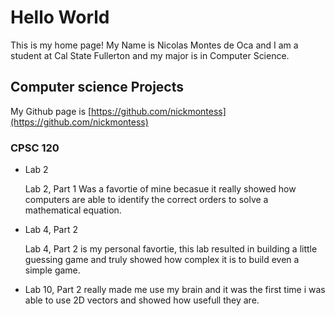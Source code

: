 # Hello World 

This is my home page! My Name is Nicolas Montes de Oca and I am a student at Cal State Fullerton and my major is in Computer Science.

## Computer science Projects 

My Github page is [https://github.com/nickmontess](https://github.com/nickmontess)

### CPSC 120 

* Lab 2 

    Lab 2, Part 1 Was a favortie of mine becasue it really showed how computers are able to identify the correct orders to solve a mathematical equation. 

* Lab 4, Part 2 

    Lab 4, Part 2 is my personal favortie, this lab resulted in building a little guessing game and truly showed how complex it is to build even a simple game. 
    
* Lab 10, Part 2 really made me use my brain and it was the first time i was able to use 2D vectors and showed how usefull they are. 